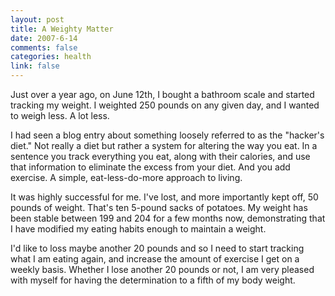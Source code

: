 ```yaml
--- 
layout: post
title: A Weighty Matter
date: 2007-6-14
comments: false
categories: health
link: false
---
```

Just over a year ago, on June 12th, I bought a bathroom scale and started tracking my weight.  I weighted 250 pounds on any given day, and I wanted to weigh less.  A lot less.

I had seen a blog entry about something loosely referred to as the "hacker's diet."  Not really a diet but rather a system for altering the way you eat.  In a sentence you track everything you eat, along with their calories, and use that information to eliminate the excess from your diet.  And you add exercise.  A simple, eat-less-do-more approach to living.

It was highly successful for me.  I've lost, and more importantly kept off, 50 pounds of weight.  That's ten 5-pound sacks of potatoes.  My weight has been stable between 199 and 204 for a few months now, demonstrating that I have modified my eating habits enough to maintain a weight.

I'd like to loss maybe another 20 pounds and so I need to start tracking what I am eating again, and increase the amount of exercise I get on a weekly basis.  Whether I lose another 20 pounds or not, I am very pleased with myself for having the determination to a fifth of my body weight.
